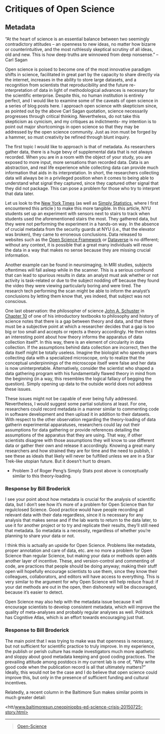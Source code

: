 

Critiques of Open Science
=========================

Metadata
--------

“At the heart of science is an essential balance between two seemingly contradictory attitudes – an openness to new ideas, no matter how bizarre or counterintuitive, and the most ruthlessly skeptical scrutiny of all ideas, old and new. This is how deep truths are winnowed from deep nonsense.” –Carl Sagan

Open science is poised to become one of the most innovative paradigm shifts in science, facilitated in great part by the capacity to share directly via the internet, increases in the ability to store large datasets, and a recognition from scientists that reproducibility and the future re-interpretation of data in light of methodological advances is necessary for the scientific enterprise. Despite this, no human institution is entirely perfect, and I would like to examine some of the caveats of open science in a series of blog posts here. I approach open science with skepticism since, as pointed out by the above Carl Sagan quotation, science necessarily progresses through critical thinking. Nevertheless, do not take this skepticism as cynicism, and my critiques as indictments- my intention is to point out major shortcomings in open science so that they may be addressed by the open science community. Just as iron must be forged by a hammer, so must creativity be refined through blunt inquiry.

The first topic I would like to approach is that of metadata. As researchers gather data, there is a huge bevy of supplemental data that is not always recorded. When you are in a room with the object of your study, you are exposed to more input, more sensations than recorded data. Data is an abstraction, and real life experience while collecting data can provide much information that aids in its interpretation. In short, the researchers collecting data will always be in a privileged position when it comes to being able to understand what signal they captured, since they captured other signal that they did not package. This can pose a problem for those who try to interpret that data later.

Let us look to the [New York Times](htt/bits.blogs.nytimes.c20disruptions-google-flu-trends-shows-problems-of-big-data-without-conte?smid=pl-share&_r=0) (as well as [Simply Statistics](htt/simplystatistics.o20big-data-context-b), where I first encountered this article ) to make this more tangible. In this article, NYU students set up an experiment with sensors next to stairs to track when students used the aforementioned stairs the most. They gathered data, but they were not performing the experiment in a hands-on way. In the absence of crucial metadata from the security guards at NYU (i.e., that the elevator was broken), they came to erroneous conclusions. Data released to websites such as the [Open Science Framework](http/osf.) or [Dataverse](htt/dataverse.o) is no different; without any context, it is possible that a great many individuals will reuse the data in a way that makes no sense because they are missing crucial information.

Another example can be found in neuroimaging. In MRI studies, subjects oftentimes will fall asleep while in the scanner. This is a serious confound that can lead to spurious results in data: an analyst must ask whether or not activity is task-related or due to the subject nodding off because they found the video they were viewing particularly boring and were tired. The research tech performing the scan might be able to inform the analyst’s conclusions by letting them know that, yes indeed, that subject was not conscious.

One last observation: the philosopher of science [John A. Schuster](htt/descartes-agonistes.c) in [Chapter 10](htt/descartes-agonistes.cindex.php?option=com_docman&task=doc_view&gid=27&tmpl=component&format=raw&Itemid=53) of one of his introductory textbooks to philosophy and history of science notes that there is a gap between theory and data, and that there must be a subjective point at which a researcher decides that a gap is too big or too small and accepts or rejects a theory accordingly. He then notes an interesting point about how theory informs the apparatus of data collection itself\*. In this way, there is an element of circularity in data collection. If the assumptions behind data collection are incorrect, then the data itself might be totally useless. Imagine the biologist who spends years collecting data with a specialized microscope, only to realize that the conceptual underpinnings of the microscope itself were false and her data is now uninterpretable. Alternatively, consider the scientist who shaped a data gathering program with his fundamentally flawed theory in mind from the beginning (in a way, this resembles the logical fallacy of begging the question). Simply opening up data to the outside world does not address these issues.

These issues might not be capable of ever being fully addressed. Nevertheless, I would suggest some partial solutions at least. For one, researchers could record metadata in a manner similar to commenting code in software development and then upload it in addition to their datasets. With respect to the other observation regarding the theory-loading of data gatherin experimental apparatuses, researchers could lay out their assumptions for data gathering or provide references detailing the assumptions of the apparatus that they are using. That way, if other scientists disagree with those assumptions they will know to use different data or gather their own and release it accordingly. Knowing a great many researchers and how strained they are for time and the need to publish, I see these as ideals that likely will never be fulfilled unless we are in a Star Trek-like utopian future. But it doesn’t hurt to dream.

-   Problem 3 of Roger Peng’s Simply Stats post above is conceptually similar to this theory-loading.

### Response by Bill Broderick

I see your point about how metadata is crucial for the analysis of scientific data, but I don’t see how it’s more of a problem for Open Science than for regulclosed Science. Good practice would have people recording all relevant data with their data regardless, since it is necessary for any analysis that makes sense and if the lab wants to return to the data later, to use it for another project or to try and replicate their results, they’ll still need that metadata. So metadata is a necessity, regardless of whether you’re planning to share your data or not.

I think this is actually an upside for Open Science. Problems like metadata, proper annotation and care of data, etc. are no more a problem for Open Science than regular Science, but making your data or methods open adds another layer of incentive. These, and version-control and commenting of code, are practices that people should be doing anyway; making their stuff open will hopefully encourage scientists to use them, since they know their colleagues, collaborators, and editors will have access to everything. This is very similar to the argument for why Open Science will help reduce fraud: if your dat methods are out in the open, then dishonesty will be discouraged, because it’s easier to detect.

Open Science may also help with the metadata issue because it will encourage scientists to develop consistent metadata, which will improve the quality of meta-analyses and probably regular analyses as well. Poldrack has Cognitive Atlas, which is an effort towards encouraging just that.

### Response to Bill Broderick

The main point that I was trying to make was that openness is necessary, but not sufficient for scientific practice to truly improve. In my experience, the publish or perish culture has made investigators much more apathetic and sloppy about good metadata keeping and good coding practices. The prevailing attitude among postdocs in my current lab is one of, “Why write good code when the publication record is all that ultimately matters?” Ideally, this would not be the case and I do believe that open science could improve this, but only in the presence of sufficient funding and cultural incentives.

Relatedly, a recent column in the Baltimore Sun makes similar points in much greater detail:

<htt/www.baltimoresun.cneopiniopbs-ed-science-crisis-20150725-story.html>

* * * * *

> [Open-Science](Open-Science)
